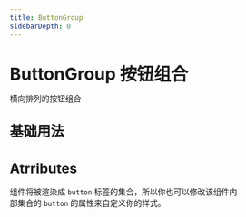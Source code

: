 ```yaml
---
title: ButtonGroup
sidebarDepth: 0
---
```


<style lang="scss">
    * { margin: 0; padding: 0; box-sizing: border-box; }
    h1, h2, h3, h4, h5 {
        border-bottom: none;
    }
    h1 {
        font-size: 30px;
        line-height: 38px;
    }
    h2 {
        font-size: 24px;
        line-height: 32px;
    }
    h3 {
        font-size: 18px;
        line-height: 26px;
    }
    p {
        font-size: 14px;
    }
</style>

# ButtonGroup 按钮组合

横向排列的按钮组合

## 基础用法
<button-group-demo></button-group-demo>

## Atrributes
组件将被渲染成 `button` 标签的集合，所以你也可以修改该组件内部集合的 `button` 的属性来自定义你的样式。
